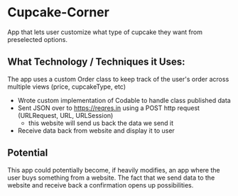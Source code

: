 # Cupcake-Corner
App that lets user customize what type of cupcake they want from preselected options.

## What Technology / Techniques it Uses:
 The app uses a custom Order class to keep track of the user's order across multiple views (price, cupcakeType, etc)
 
 - Wrote custom implementation of Codable to handle class published data
 - Sent JSON over to https://reqres.in using a POST http request (URLRequest, URL, URLSession)
    - this website will send us back the data we send it
 - Receive data back from website and display it to user
 
 ## Potential
 This app could potentially become, if heavily modifies, an app where the user buys something from a website. The fact that we send data to the website and 
 receive back a confirmation opens up possibilities.
